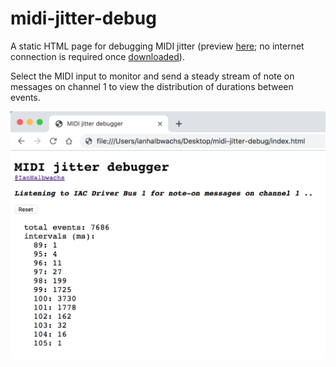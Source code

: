 # midi-jitter-debug
A static HTML page for debugging MIDI jitter (preview [here](https://ianhalbwachs.github.io/midi-jitter-debug/); no internet connection is required once [downloaded](https://raw.githubusercontent.com/IanHalbwachs/midi-jitter-debug/master/index.html)).

Select the MIDI input to monitor and send a steady stream of note on messages on channel 1 to view the distribution of durations between events.

![screenshot](https://github.com/IanHalbwachs/midi-jitter-debug/blob/master/screenshot.png)
